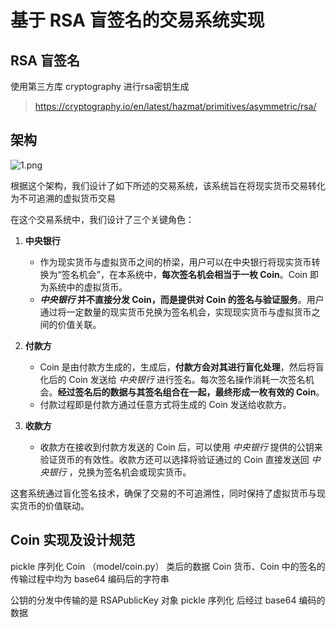 # 基于 RSA 盲签名的交易系统实现

## RSA 盲签名
使用第三方库 cryptography 进行rsa密钥生成
> https://cryptography.io/en/latest/hazmat/primitives/asymmetric/rsa/


## 架构
![1.png](https://ice.frostsky.com/2024/09/23/992a3691671eaefd5ef7fd75116b99b6.png)

根据这个架构，我们设计了如下所述的交易系统，该系统旨在将现实货币交易转化为不可追溯的虚拟货币交易

在这个交易系统中，我们设计了三个关键角色：

1. **中央银行**  
   - 作为现实货币与虚拟货币之间的桥梁，用户可以在中央银行将现实货币转换为“签名机会”，在本系统中，**每次签名机会相当于一枚 Coin**。Coin 即为系统中的虚拟货币。
   - ***中央银行* 并不直接分发 Coin，而是提供对 Coin 的签名与验证服务**。用户通过将一定数量的现实货币兑换为签名机会，实现现实货币与虚拟货币之间的价值关联。

2. **付款方**  
   - Coin 是由付款方生成的，生成后，**付款方会对其进行盲化处理**，然后将盲化后的 Coin 发送给 *中央银行* 进行签名。每次签名操作消耗一次签名机会。**经过签名后的数据与其签名组合在一起，最终形成一枚有效的 Coin**。
   - 付款过程即是付款方通过任意方式将生成的 Coin 发送给收款方。

3. **收款方**  
   - 收款方在接收到付款方发送的 Coin 后，可以使用 *中央银行* 提供的公钥来验证货币的有效性。收款方还可以选择将验证通过的 Coin 直接发送回 *中央银行* ，兑换为签名机会或现实货币。

这套系统通过盲化签名技术，确保了交易的不可追溯性，同时保持了虚拟货币与现实货币的价值联动。

## Coin 实现及设计规范
pickle 序列化 Coin （model/coin.py） 类后的数据
Coin 货币、Coin 中的签名的传输过程中均为 base64 编码后的字符串

公钥的分发中传输的是 RSAPublicKey 对象 pickle 序列化 后经过 base64 编码的数据